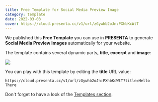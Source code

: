 ```yaml
---
title: Free Template for Social Media Preview Image
category: template
date: 2022-03-03
cover: https://cloud.presenta.cc/v1/url/zGywhb2oJn:PXhbKcWtT
---
```


We published this **Free Template** you can use in **PRESENTA** to generate **Social Media Preview Images** automatically for your website.

The template contains several dynamic parts, **title**, **excerpt** and **image**:

<div class="img">

![](https://cloud.presenta.cc/v1/url/zGywhb2oJn:PXhbKcWtT)

</div>

You can play with this template by editing the **title** URL value:

```shell
https://cloud.presenta.cc/v1/url/zGywhb2oJn:PXhbKcWtT?title=Hello There
```



Don't forget to have a look of the [Templates section](/templates/).